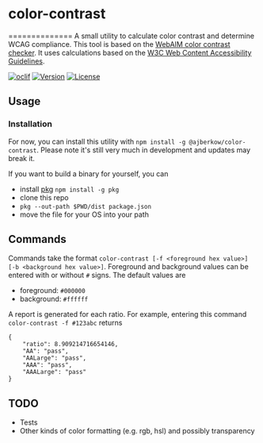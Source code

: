 # color-contrast
==============
A small utility to calculate color contrast and determine WCAG compliance. This tool is based on the [WebAIM color contrast checker](https://webaim.org/resources/contrastchecker/). It uses calculations based on the [W3C Web Content Accessibility Guidelines](https://www.w3.org/TR/2008/REC-WCAG20-20081211/#contrast-ratiodef).



[![oclif](https://img.shields.io/badge/cli-oclif-brightgreen.svg)](https://oclif.io)
[![Version](https://img.shields.io/npm/v/color-contrast.svg)](https://npmjs.org/package/@ajberkow/color-contrast)
[![License](https://img.shields.io/npm/l/color-contrast.svg)](https://github.com/aberkow/color-contrast/blob/master/package.json)

<!-- toc -->
## Usage
<!-- usage -->
### Installation
For now, you can install this utility with `npm install -g @ajberkow/color-contrast`. Please note it's still very much in development and updates may break it.

If you want to build a binary for yourself, you can
- install [pkg](https://www.npmjs.com/package/pkg) `npm install -g pkg` 
- clone this repo
- `pkg --out-path $PWD/dist package.json`
- move the file for your OS into your path

## Commands
<!-- commands -->
Commands take the format `color-contrast [-f <foreground hex value>] [-b <background hex value>]`. Foreground and background values can be entered with or without `#` signs. The default values are
- foreground: `#000000`
- background: `#ffffff`

A report is generated for each ratio. For example, entering this command `color-contrast -f #123abc` returns
```
{
	"ratio": 8.909214716654146,
	"AA": "pass",
	"AALarge": "pass",
	"AAA": "pass",
	"AAALarge": "pass"
}
```

## TODO
- Tests
- Other kinds of color formatting (e.g. rgb, hsl) and possibly transparency 

